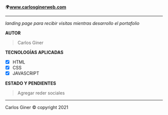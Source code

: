 🌍**www.carlosginerweb.com** 


___________________________________________________________________________________________________________________________________________________________________________________

*landing page para recibir visitas mientras desarrollo el portafolio*

**AUTOR**

> Carlos Giner

**TECNOLOGÍAS APLICADAS**

- [x] HTML
- [x] CSS
- [x] JAVASCRIPT

**ESTADO Y PENDIENTES**

> Agregar reder sociales

__________________________________________________________________________________________________________________________________________________________________________________
Carlos Giner © copyright 2021
